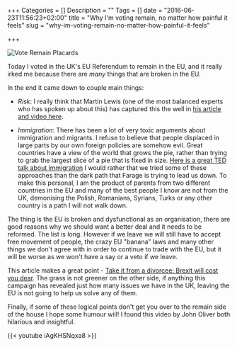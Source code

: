 +++
Categories = []
Description = ""
Tags = []
date = "2016-06-23T11:56:23+02:00"
title = "Why I'm voting remain, no matter how painful it feels"
slug = "why-im-voting-remain-no-matter-how-painful-it-feels"

+++

![Vote Remain Placards](/vote-remain.jpg)

Today I voted in the UK's EU Referendum to remain in the EU, and it really irked me because there are *many* things that are broken in the EU.

In the end it came down to couple main things:

* *Risk*: I really think that Martin Lewis (one of the most balanced experts who has spoken up about this) has captured this the well in [his article and video here](http://blog.moneysavingexpert.com/2016/06/05/how-to-vote-in-the-eu-referendum/).

* *Immigration*: There has been a lot of very toxic arguments about immigration and migrants. I refuse to believe that people displaced in large parts by our own foreign policies are somehow evil. Great countries have a view of the world that grows the pie, rather than trying to grab the largest slice of a pie that is fixed in size. [Here is a great TED talk about immigration](https://www.ted.com/talks/alexander_betts_our_refugee_system_is_failing_here_s_how_we_can_fix_it) I would rather that we tried some of these approaches than the dark path that Farage is trying to lead us down. To make this personal, I am the product of parents from two different countries in the EU and many of the best people I know are not from the UK, demonising the Polish, Romanians, Syrians, Turks or any other country is a path I will not walk down.

The thing is the EU is broken and dysfunctional as an organisation, there are good reasons why we should want a better deal and it needs to be reformed. The list is long. However if we leave we will still have to accept free movement of people, the crazy EU "banana" laws and many other things we don't agree with in order to continue to trade with the EU, but it will be worse as we won't have a say or a veto if we leave.

This article makes a great point - [Take it from a divorcee: Brexit will cost you dear](http://blogs.spectator.co.uk/2016/06/divorcing-europe/). The grass is not greener on the other side, if anything this campaign has revealed just how many issues we have in the UK, leaving the EU is not going to help us solve any of them.

Finally, if some of these logical points don't get you over to the remain side of the house I hope some humour will! I found this video by John Oliver both hilarious and insightful.

{{< youtube iAgKHSNqxa8 >}}
